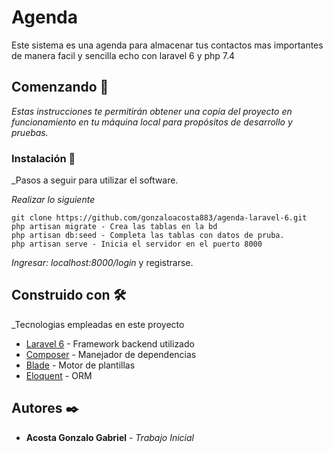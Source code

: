 # Agenda

Este sistema es una agenda para almacenar tus contactos mas importantes de manera facil y sencilla echo con laravel 6 y php 7.4

## Comenzando 🚀

_Estas instrucciones te permitirán obtener una copia del proyecto en funcionamiento en tu máquina local para propósitos de desarrollo y pruebas._

### Instalación 🔧

_Pasos a seguir para utilizar el software.

_Realizar lo siguiente_

```
git clone https://github.com/gonzaloacosta883/agenda-laravel-6.git
php artisan migrate - Crea las tablas en la bd
php artisan db:seed - Completa las tablas con datos de pruba.
php artisan serve - Inicia el servidor en el puerto 8000
```

_Ingresar: localhost:8000/login_ y registrarse.

## Construido con 🛠️ 

_Tecnologias empleadas en este proyecto

* [Laravel 6](https://laravel.com/docs/6.x) - Framework backend utilizado
* [Composer](https://getcomposer.org/doc/) - Manejador de dependencias
* [Blade](https://laravel.com/docs/8.x/blade#introduction) - Motor de plantillas
* [Eloquent](https://laravel.com/docs/8.x/eloquent#introduction) - ORM

## Autores ✒️

* **Acosta Gonzalo Gabriel** - *Trabajo Inicial* 
